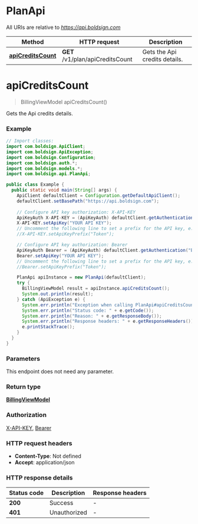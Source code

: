 # PlanApi

All URIs are relative to *https://api.boldsign.com*

| Method | HTTP request | Description |
|------------- | ------------- | -------------|
| [**apiCreditsCount**](PlanApi.md#apiCreditsCount) | **GET** /v1/plan/apiCreditsCount | Gets the Api credits details. |


<a id="apiCreditsCount"></a>
# **apiCreditsCount**
> BillingViewModel apiCreditsCount()

Gets the Api credits details.

### Example
```java
// Import classes:
import com.boldsign.ApiClient;
import com.boldsign.ApiException;
import com.boldsign.Configuration;
import com.boldsign.auth.*;
import com.boldsign.models.*;
import com.boldsign.api.PlanApi;

public class Example {
  public static void main(String[] args) {
    ApiClient defaultClient = Configuration.getDefaultApiClient();
    defaultClient.setBasePath("https://api.boldsign.com");
    
    // Configure API key authorization: X-API-KEY
    ApiKeyAuth X-API-KEY = (ApiKeyAuth) defaultClient.getAuthentication("X-API-KEY");
    X-API-KEY.setApiKey("YOUR API KEY");
    // Uncomment the following line to set a prefix for the API key, e.g. "Token" (defaults to null)
    //X-API-KEY.setApiKeyPrefix("Token");

    // Configure API key authorization: Bearer
    ApiKeyAuth Bearer = (ApiKeyAuth) defaultClient.getAuthentication("Bearer");
    Bearer.setApiKey("YOUR API KEY");
    // Uncomment the following line to set a prefix for the API key, e.g. "Token" (defaults to null)
    //Bearer.setApiKeyPrefix("Token");

    PlanApi apiInstance = new PlanApi(defaultClient);
    try {
      BillingViewModel result = apiInstance.apiCreditsCount();
      System.out.println(result);
    } catch (ApiException e) {
      System.err.println("Exception when calling PlanApi#apiCreditsCount");
      System.err.println("Status code: " + e.getCode());
      System.err.println("Reason: " + e.getResponseBody());
      System.err.println("Response headers: " + e.getResponseHeaders());
      e.printStackTrace();
    }
  }
}
```

### Parameters
This endpoint does not need any parameter.

### Return type

[**BillingViewModel**](BillingViewModel.md)

### Authorization

[X-API-KEY](../README.md#X-API-KEY), [Bearer](../README.md#Bearer)

### HTTP request headers

 - **Content-Type**: Not defined
 - **Accept**: application/json

### HTTP response details
| Status code | Description | Response headers |
|-------------|-------------|------------------|
| **200** | Success |  -  |
| **401** | Unauthorized |  -  |

